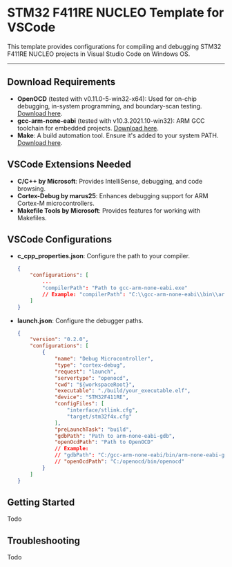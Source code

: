 # STM32 F411RE NUCLEO Template for VSCode

This template provides configurations for compiling and debugging STM32 F411RE NUCLEO projects in Visual Studio Code on Windows OS.

---

## Download Requirements

- **OpenOCD** (tested with v0.11.0-5-win32-x64): Used for on-chip debugging, in-system programming, and boundary-scan testing. [Download here](#).
- **gcc-arm-none-eabi** (tested with v10.3.2021.10-win32): ARM GCC toolchain for embedded projects. [Download here](#).
- **Make**: A build automation tool. Ensure it's added to your system PATH. [Download here](#).

## VSCode Extensions Needed

- **C/C++ by Microsoft**: Provides IntelliSense, debugging, and code browsing.
- **Cortex-Debug by marus25**: Enhances debugging support for ARM Cortex-M microcontrollers.
- **Makefile Tools by Microsoft**: Provides features for working with Makefiles.

## VSCode Configurations

- **c_cpp_properties.json**: Configure the path to your compiler.
   ```json
   {
       "configurations": [
           ...
           "compilerPath": "Path to gcc-arm-none-eabi.exe"
           // Example: "compilerPath": "C:\\gcc-arm-none-eabi\\bin\\arm-none-eabi-gcc.exe"
       ]
   }
    ```

 - **launch.json**: Configure the debugger paths.
   ```json
   {
       "version": "0.2.0",
       "configurations": [
           {
               "name": "Debug Microcontroller",
               "type": "cortex-debug",
               "request": "launch",
               "servertype": "openocd",
               "cwd": "${workspaceRoot}",
               "executable": "./build/your_executable.elf",
               "device": "STM32F411RE",
               "configFiles": [
                   "interface/stlink.cfg",
                   "target/stm32f4x.cfg"
               ],
               "preLaunchTask": "build",
               "gdbPath": "Path to arm-none-eabi-gdb",
               "openOcdPath": "Path to OpenOCD"
               // Example:
               // "gdbPath": "C:/gcc-arm-none-eabi/bin/arm-none-eabi-gdb",
               // "openOcdPath": "C:/openocd/bin/openocd"
           }
       ]
   }


## Getting Started

Todo

## Troubleshooting

Todo
